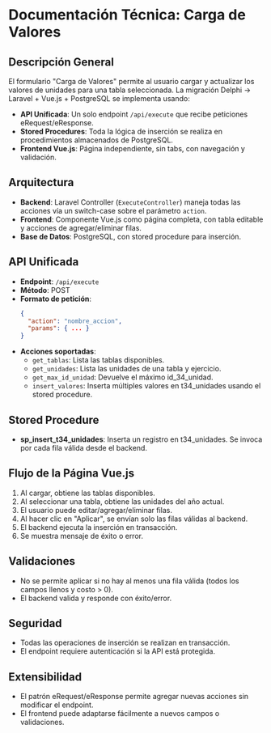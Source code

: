 # Documentación Técnica: Carga de Valores

## Descripción General
El formulario "Carga de Valores" permite al usuario cargar y actualizar los valores de unidades para una tabla seleccionada. La migración Delphi → Laravel + Vue.js + PostgreSQL se implementa usando:
- **API Unificada**: Un solo endpoint `/api/execute` que recibe peticiones eRequest/eResponse.
- **Stored Procedures**: Toda la lógica de inserción se realiza en procedimientos almacenados de PostgreSQL.
- **Frontend Vue.js**: Página independiente, sin tabs, con navegación y validación.

## Arquitectura
- **Backend**: Laravel Controller (`ExecuteController`) maneja todas las acciones vía un switch-case sobre el parámetro `action`.
- **Frontend**: Componente Vue.js como página completa, con tabla editable y acciones de agregar/eliminar filas.
- **Base de Datos**: PostgreSQL, con stored procedure para inserción.

## API Unificada
- **Endpoint**: `/api/execute`
- **Método**: POST
- **Formato de petición**:
  ```json
  {
    "action": "nombre_accion",
    "params": { ... }
  }
  ```
- **Acciones soportadas**:
  - `get_tablas`: Lista las tablas disponibles.
  - `get_unidades`: Lista las unidades de una tabla y ejercicio.
  - `get_max_id_unidad`: Devuelve el máximo id_34_unidad.
  - `insert_valores`: Inserta múltiples valores en t34_unidades usando el stored procedure.

## Stored Procedure
- **sp_insert_t34_unidades**: Inserta un registro en t34_unidades. Se invoca por cada fila válida desde el backend.

## Flujo de la Página Vue.js
1. Al cargar, obtiene las tablas disponibles.
2. Al seleccionar una tabla, obtiene las unidades del año actual.
3. El usuario puede editar/agregar/eliminar filas.
4. Al hacer clic en "Aplicar", se envían solo las filas válidas al backend.
5. El backend ejecuta la inserción en transacción.
6. Se muestra mensaje de éxito o error.

## Validaciones
- No se permite aplicar si no hay al menos una fila válida (todos los campos llenos y costo > 0).
- El backend valida y responde con éxito/error.

## Seguridad
- Todas las operaciones de inserción se realizan en transacción.
- El endpoint requiere autenticación si la API está protegida.

## Extensibilidad
- El patrón eRequest/eResponse permite agregar nuevas acciones sin modificar el endpoint.
- El frontend puede adaptarse fácilmente a nuevos campos o validaciones.
